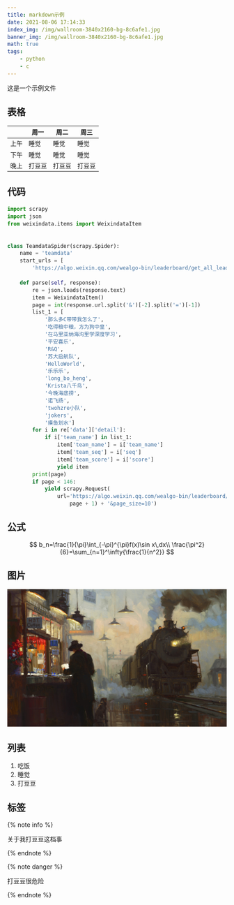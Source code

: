```yaml
---
title: markdown示例
date: 2021-08-06 17:14:33
index_img: /img/wallroom-3840x2160-bg-8c6afe1.jpg
banner_img: /img/wallroom-3840x2160-bg-8c6afe1.jpg
math: true
tags:
	- python
	- c
---
```

这是一个示例文件
<!-- more -->

## 表格

|| 周一 | 周二 | 周三 |
|---| ---- | ---- | ---- |
|上午|睡觉|睡觉|睡觉|
|下午|睡觉|睡觉|睡觉|
|晚上|打豆豆|打豆豆|打豆豆|



## 代码

``` python
import scrapy
import json
from weixindata.items import WeixindataItem


class TeamdataSpider(scrapy.Spider):
    name = 'teamdata'
    start_urls = [
        'https://algo.weixin.qq.com/wealgo-bin/leaderboard/get_all_leaderboard?page_index=1&page_size=10']

    def parse(self, response):
        re = json.loads(response.text)
        item = WeixindataItem()
        page = int(response.url.split('&')[-2].split('=')[-1])
        list_1 = [
            '那么多C带带我怎么了',
            '吃得粮中粮，方为狗中皇',
            '在马里亚纳海沟里学深度学习',
            '平安喜乐',
            'R&Q',
            '苏大启航队',
            'HelloWorld',
            '乐乐乐',
            'long_bo_heng',
            'Krista八千鸟',
            '今晚海底捞',
            '诺飞扬',
            'twohzre小队',
            'jokers',
            '摸鱼划水']
        for i in re['data']['detail']:
            if i['team_name'] in list_1:
                item['team_name'] = i['team_name']
                item['team_seq'] = i['seq']
                item['team_score'] = i['score']
                yield item
        print(page)
        if page < 146:
            yield scrapy.Request(
                url='https://algo.weixin.qq.com/wealgo-bin/leaderboard/get_all_leaderboard?page_index=' + str(
                    page + 1) + '&page_size=10')

```



## 公式

$$
b_n=\frac{1}{\pi}\int_{-\pi}^{\pi}f(x)\sin x\,dx\\
\frac{\pi^2}{6}=\sum_{n=1}^\infty{\frac{1}{n^2}}
$$



## 图片

![图片1](/img/wallroom-2880x1800-bg-f296f86.jpg)



## 列表

1. 吃饭
2. 睡觉
3. 打豆豆



## 标签

{% note info %}

关于我打豆豆这档事

{% endnote %}

{% note danger %}

打豆豆很危险

{% endnote %}

